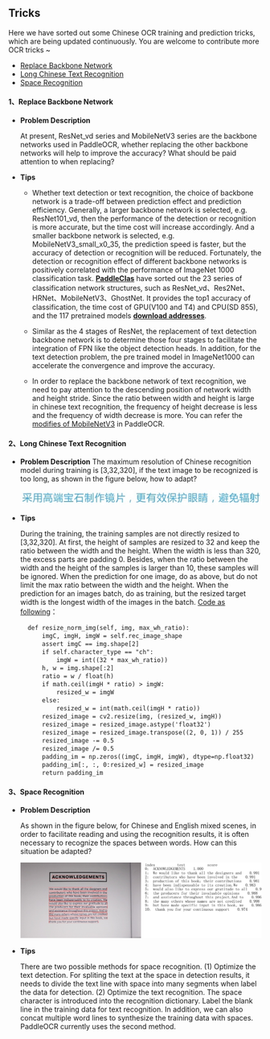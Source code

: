 ## Tricks
Here we have sorted out some Chinese OCR training and prediction tricks, which are being updated continuously. You are welcome to contribute more OCR tricks ~

- [Replace Backbone Network](#ReplaceBackboneNetwork)
- [Long Chinese Text Recognition](#LongChineseTextRecognition)
- [Space Recognition](#SpaceRecognition)

<a name="ReplaceBackboneNetwork"></a>
#### 1、Replace Backbone Network
- **Problem Description**

  At present, ResNet_vd series and MobileNetV3 series are the backbone networks used in PaddleOCR, whether replacing the other backbone networks will help to improve the accuracy? What should be paid attention to when replacing?

- **Tips**
  - Whether text detection or text recognition, the choice of backbone network is a trade-off between prediction effect and prediction efficiency. Generally, a larger backbone network is selected, e.g. ResNet101_vd, then the performance of the detection or recognition is more accurate, but the time cost will increase accordingly. And a smaller backbone network is selected, e.g. MobileNetV3_small_x0_35, the prediction speed is faster, but the accuracy of detection or recognition will be reduced. Fortunately, the detection or recognition effect of different backbone networks is positively correlated with the performance of ImageNet 1000 classification task. [**PaddleClas**](https://github.com/PaddlePaddle/PaddleClas/blob/master/README_en.md) have sorted out the 23 series of classification network structures, such as ResNet_vd、Res2Net、HRNet、MobileNetV3、GhostNet. It provides the top1 accuracy of classification, the time cost of GPU(V100 and T4) and CPU(SD 855), and the 117 pretrained models [**download addresses**](https://paddleclas-en.readthedocs.io/en/latest/models/models_intro_en.html).
  
  - Similar as the 4 stages of ResNet, the replacement of text detection backbone network is to determine those four stages to facilitate the integration of FPN like the object detection heads. In addition, for the text detection problem, the pre trained model in ImageNet1000 can accelerate the convergence and improve the accuracy.
  
  - In order to replace the backbone network of text recognition, we need to pay attention to the descending position of network width and height stride. Since the ratio between width and height is large in chinese text recognition, the frequency of height decrease is less and the frequency of width decrease is more. You can refer the [modifies of MobileNetV3](https://github.com/PaddlePaddle/PaddleOCR/blob/develop/ppocr/modeling/backbones/rec_mobilenet_v3.py) in PaddleOCR.

<a name="LongChineseTextRecognition"></a>
#### 2、Long Chinese Text Recognition
- **Problem Description** 
  The maximum resolution of Chinese recognition model during training is [3,32,320], if the text image to be recognized is too long, as shown in the figure below, how to adapt?
  
  <div align="center">
    <img src="../tricks/long_text_examples.jpg" width="600">
  </div>
  
- **Tips**

  During the training, the training samples are not directly resized to [3,32,320]. At first, the height of samples are resized to 32 and keep the ratio between the width and the height. When the width is less than 320, the excess parts are padding 0. Besides, when the ratio between the width and the height of the samples is larger than 10, these samples will be ignored. When the prediction for one image, do as above, but do not limit the max ratio between the width and the height. When the prediction for an images batch, do as training, but the resized target width is the longest width of the images in the batch. [Code as following](https://github.com/PaddlePaddle/PaddleOCR/blob/develop/tools/infer/predict_rec.py)：
  
  ```
    def resize_norm_img(self, img, max_wh_ratio):
        imgC, imgH, imgW = self.rec_image_shape
        assert imgC == img.shape[2]
        if self.character_type == "ch":
            imgW = int((32 * max_wh_ratio))
        h, w = img.shape[:2]
        ratio = w / float(h)
        if math.ceil(imgH * ratio) > imgW:
            resized_w = imgW
        else:
            resized_w = int(math.ceil(imgH * ratio))
        resized_image = cv2.resize(img, (resized_w, imgH))
        resized_image = resized_image.astype('float32')
        resized_image = resized_image.transpose((2, 0, 1)) / 255
        resized_image -= 0.5
        resized_image /= 0.5
        padding_im = np.zeros((imgC, imgH, imgW), dtype=np.float32)
        padding_im[:, :, 0:resized_w] = resized_image
        return padding_im  
  ```

<a name="SpaceRecognition"></a>
#### 3、Space Recognition
- **Problem Description**

  As shown in the figure below, for Chinese and English mixed scenes, in order to facilitate reading and using the recognition results, it is often necessary to recognize the spaces between words. How can this situation be adapted?
   
  <div align="center">
    <img src="../imgs_results/chinese_db_crnn_server/en_paper.jpg" width="600">
  </div>
  
- **Tips**
  
  There are two possible methods for space recognition. (1) Optimize the text detection. For spliting the text at the space in detection results, it needs to divide the text line with space into many segments when label the data for detection. (2) Optimize the text recognition. The space character is introduced into the recognition dictionary. Label the blank line in the training data for text recognition. In addition, we can also concat multiple word lines to synthesize the training data with spaces. PaddleOCR currently uses the second method.
